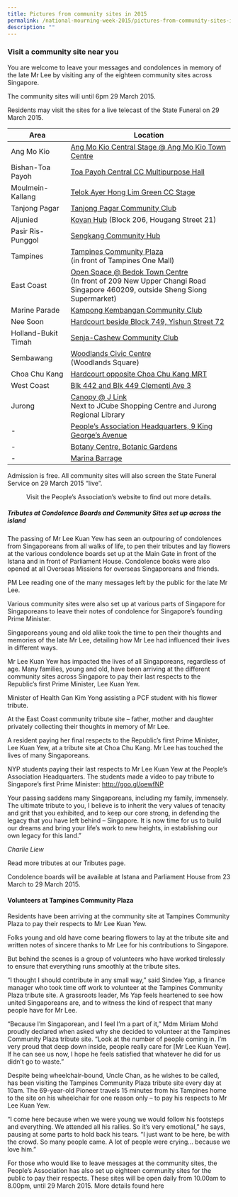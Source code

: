 ```yaml
---
title: Pictures from community sites in 2015
permalink: /national-mourning-week-2015/pictures-from-community-sites-in-2015
description: ""
---
```

### Visit a community site near you


You are welcome to leave your messages and condolences in memory of the late Mr Lee by visiting any of the eighteen community sites across Singapore.

The community sites will until 6pm 29 March 2015.

Residents may visit the sites for a live telecast of the State Funeral on 29 March 2015.


| Area   | Location |
|-------------|-------------|
| Ang Mo Kio   | 	[Ang Mo Kio Central Stage @ Ang Mo Kio Town Centre](https://www.google.com.sg/maps/place/Ang+Mo+Kio+Central+Stage+@+Ang+Mo+Kio+Town+Centre/@1.3703123,103.8434745,17z/data=!3m1!4b1!4m5!3m4!1s0x31da16e7aa294e8b:0x13586f00638352bb!8m2!3d1.3703123!4d103.8456632?hl=en)         |
| Bishan-Toa Payoh	   | 	[Toa Payoh Central CC Multipurpose Hall](https://www.google.com.sg/maps/place/93+Toa+Payoh+Central,+Singapore+319194/@1.334687,103.850407,17z/data=!3m1!4b1!4m2!3m1!1s0x31da176674d3f89f:0x941638a1903dad56?hl=en) |
| Moulmein-Kallang	  | 	[Telok Ayer Hong Lim Green CC Stage](https://www.google.com.sg/maps/place/Telok+Ayer+Hong+Lim+CC/@1.2861061,103.8443435,17z/data=!3m1!4b1!4m5!3m4!1s0x31da190b1752a825:0xf26424ca77ced8ab!8m2!3d1.2861061!4d103.8465322)     |
|Tanjong Pagar	 | 	[Tanjong Pagar Community Club](https://www.google.com.sg/maps/place/Singapore+089774/@1.2760789,103.8240904,14z/data=!3m1!4b1!4m5!3m4!1s0x31da196c642128a1:0x496da7cd0fa29f41!8m2!3d1.276079!4d103.8416?hl=en)      |
| Aljunied	  |  [Kovan Hub](https://www.google.com.sg/maps/search/Kovan+Hub/@1.3577023,103.8825134,17z/data=!3m1!4b1?hl=en) (Block 206, Hougang Street 21)   |
| Pasir Ris-Punggol	  | 	[Sengkang Community Hub ](https://www.google.com.sg/maps/place/Sengkang+Community+Hub/@1.3928859,103.891694,17z/data=!3m1!4b1!4m5!3m4!1s0x31da160d9d9b5493:0xc6eb27c3e4c763c0!8m2!3d1.3926771!4d103.8938165?hl=en)   |
| Tampines | 	[Tampines Community Plaza](https://goo.gl/maps/13DmJ)<br>(in front of Tampines One Mall)  |
|East Coast| [Open Space @ Bedok Town Centre](https://www.google.com.sg/maps/place/Singapore+460209/@1.3246719,103.9133694,14z/data=!3m1!4b1!4m5!3m4!1s0x31da22b36551e749:0x1300f7ac70f016c2!8m2!3d1.324672!4d103.930879?hl=en)<br>(In front of 209 New Upper Changi Road Singapore 460209, outside Sheng Siong Supermarket)|
|Marine Parade| [Kampong Kembangan Community Club](https://www.google.com.sg/maps/place/5+Lengkong+Tiga,+Singapore+417408/@1.323277,103.912753,17z/data=!3m1!4b1!4m2!3m1!1s0x31da1800f263da29:0xf64ea894a7581593?hl=en)|
|Nee Soon	|[Hardcourt beside Block 749, Yishun Street 72](https://goo.gl/maps/xU1OK)|
|Holland-Bukit Timah|[Senja-Cashew Community Club](https://www.google.com.sg/maps/place/Senja-Cashew+Community+Club/@1.381403,103.7624623,17z/data=!3m1!4b1!4m5!3m4!1s0x31da11bd6e5b8eb3:0xac5a1d51f7911cc0!8m2!3d1.381403!4d103.764651?hl=en)|
|Sembawang|[Woodlands Civic Centre](https://www.google.com.sg/maps/search/woodlands+civic+centre/@1.4347416,103.7844813,17z/data=!3m1!4b1) <br>(Woodlands Square)|
|Choa Chu Kang| [Hardcourt opposite Choa Chu Kang MRT](https://www.google.com.sg/maps/place/749+Yishun+Street+72,+Singapore+760749/@1.4284343,103.831527,17z/data=!3m1!4b1!4m5!3m4!1s0x31da146fdcee50cb:0xa2fbfee08bd7d3c4!8m2!3d1.4284343!4d103.8337157)|
|West Coast	|[Blk 442 and Blk 449 Clementi Ave 3](https://www.google.com.sg/maps/place/449+Clementi+Ave+3,+Singapore+120449/@1.3134143,103.7627087,17z/data=!3m1!4b1!4m5!3m4!1s0x31da1a8e0d635907:0x68447442495cac46!8m2!3d1.3134143!4d103.7648974?hl=en)|
|Jurong| [Canopy @ J Link](https://goo.gl/maps/5gvjb) <br>Next to JCube Shopping Centre and Jurong Regional Library|
| - | [People’s Association Headquarters, 9 King George’s Avenue](https://goo.gl/maps/xJOR0)|
|-| [Botany Centre, Botanic Gardens](https://goo.gl/maps/VtnBv)|
|-| [Marina Barrage](https://goo.gl/maps/b9NuX)


Admission is free. All community sites will also screen the State Funeral Service on 29 March 2015 “live”.

<center> Visit the People’s Association’s website to find out more details.</center>


##### ****Tributes at Condolence Boards and Community Sites set up across the island****

The passing of Mr Lee Kuan Yew has seen an outpouring of condolences from Singaporeans from all walks of life, to pen their tributes and lay flowers at the various condolence boards set up at the Main Gate in front of the Istana and in front of Parliament House. Condolence books were also opened at all Overseas Missions for overseas Singaporeans and friends.

PM Lee reading one of the many messages left by the public for the late Mr Lee.

Various community sites were also set up at various parts of Singapore for Singaporeans to leave their notes of condolence for Singapore’s founding Prime Minister.

Singaporeans young and old alike took the time to pen their thoughts and memories of the late Mr Lee, detailing how Mr Lee had influenced their lives in different ways.


Mr Lee Kuan Yew has impacted the lives of all Singaporeans, regardless of age. Many families, young and old, have been arriving at the different community sites across Singapore to pay their last respects to the Republic’s first Prime Minister, Lee Kuan Yew.


Minister of Health Gan Kim Yong assisting a PCF student with his flower tribute.



At the East Coast community tribute site – father, mother and daughter privately collecting their thoughts in memory of Mr Lee.

A resident paying her final respects to the Republic’s first Prime Minister, Lee Kuan Yew, at a tribute site at Choa Chu Kang. Mr Lee has touched the lives of many Singaporeans.

NYP students paying their last respects to Mr Lee Kuan Yew at the People’s Association Headquarters. The students made a video to pay tribute to Singapore’s first Prime Minister: http://goo.gl/oewfNP


Your passing saddens many Singaporeans, including my family, immensely. The ultimate tribute to you, I believe is to inherit the very values of tenacity and grit that you exhibited, and to keep our core strong, in defending the legacy that you have left behind – Singapore. It is now time for us to build our dreams and bring your life’s work to new heights, in establishing our own legacy for this land.”

*Charlie Liew*

Read more tributes at our Tributes page.

Condolence boards will be available at Istana and Parliament House from 23 March to 29 March 2015.

#### Volunteers at Tampines Community Plaza

Residents have been arriving at the community site at Tampines Community Plaza to pay their respects to Mr Lee Kuan Yew.

Folks young and old have come bearing flowers to lay at the tribute site and written notes of sincere thanks to Mr Lee for his contributions to Singapore.

But behind the scenes is a group of volunteers who have worked tirelessly to ensure that everything runs smoothly at the tribute sites.

“I thought I should contribute in any small way,” said Sindee Yap, a finance manager who took time off work to volunteer at the Tampines Community Plaza tribute site. A grassroots leader, Ms Yap feels heartened to see how united Singaporeans are, and to witness the kind of respect that many people have for Mr Lee.


“Because I’m Singaporean, and I feel I’m a part of it,” Mdm Miriam Mohd proudly declared when asked why she decided to volunteer at the Tampines Community Plaza tribute site. “Look at the number of people coming in. I’m very proud that deep down inside, people really care for [Mr Lee Kuan Yew]. If he can see us now, I hope he feels satisfied that whatever he did for us didn’t go to waste.”


Despite being wheelchair-bound, Uncle Chan, as he wishes to be called, has been visiting the Tampines Community Plaza tribute site every day at 10am. The 69-year-old Pioneer travels 15 minutes from his Tampines home to the site on his wheelchair for one reason only – to pay his respects to Mr Lee Kuan Yew.

“I come here because when we were young we would follow his footsteps and everything. We attended all his rallies. So it’s very emotional,” he says, pausing at some parts to hold back his tears. “I just want to be here, be with the crowd. So many people came. A lot of people were crying… because we love him.”

 

For those who would like to leave messages at the community sites, the People’s Association has also set up eighteen community sites for the public to pay their respects. These sites will be open daily from 10.00am to 8.00pm, until 29 March 2015. More details found here